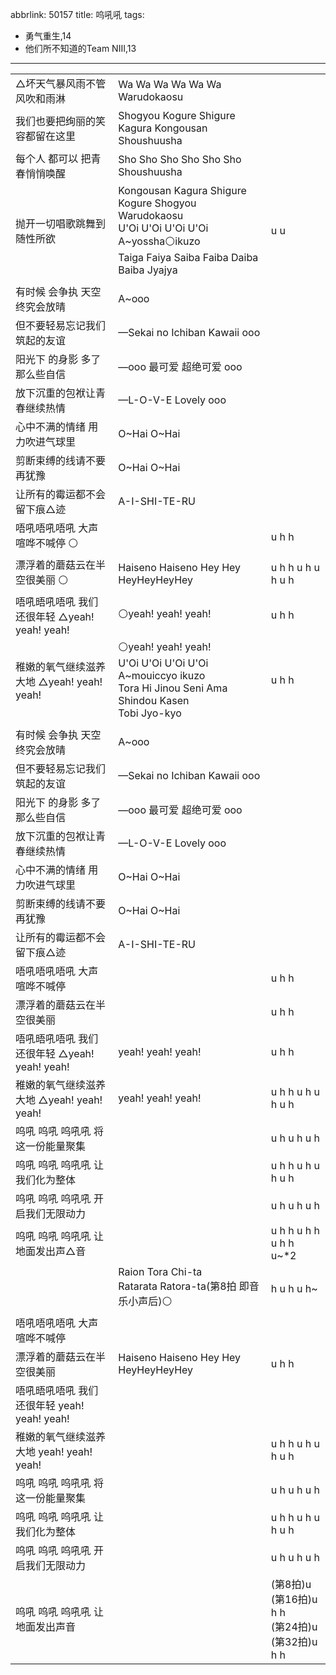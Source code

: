 abbrlink: 50157
title: 呜吼吼
tags:
  - 勇气重生,14
  - 他们所不知道的Team NIII,13
---
|      |      |      |
|--|--|--|
|△坏天气暴风雨不管风吹和雨淋|Wa Wa Wa Wa Wa Wa Warudokaosu|      |
|我们也要把绚丽的笑容都留在这里|Shogyou Kogure Shigure Kagura Kongousan Shoushuusha|      |
|每个人 都可以 把青春悄悄唤醒|Sho Sho Sho Sho Sho Sho Shoushuusha|      |
|抛开一切唱歌跳舞到随性所欲|Kongousan Kagura Shigure Kogure Shogyou Warudokaosu<br>U'Oi U'Oi U'Oi U'Oi<br>A~yossha⚪ikuzo<br>Taiga Faiya Saiba Faiba Daiba Baiba Jyajya|u u|
|      |      |      |
|有时候 会争执 天空终究会放晴|A~ooo|      |
|但不要轻易忘记我们筑起的友谊|—Sekai no Ichiban Kawaii ooo|      |
|阳光下 的身影 多了那么些自信|—ooo 最可爱 超绝可爱 ooo|      |
|放下沉重的包袱让青春继续热情|—L-O-V-E Lovely ooo|      |
|心中不满的情绪 用力吹进气球里|O~Hai O~Hai|      |
|剪断束缚的线请不要再犹豫|O~Hai O~Hai|      |
|让所有的霉运都不会留下痕△迹|A-I-SHI-TE-RU|      |
|唔吼唔吼唔吼 大声喧哗不喊停 ⚪|      |u h h|
|漂浮着的蘑菇云在半空很美丽 ⚪|Haiseno Haiseno Hey Hey HeyHeyHeyHey|u h h u h u h u h|
|唔吼晤吼唔吼 我们还很年轻 △yeah! yeah! yeah!|⚪yeah! yeah! yeah!|u h h|
|稚嫩的氧气继续滋养大地 △yeah! yeah! yeah!|⚪yeah! yeah! yeah!<br>U'Oi U'Oi U'Oi U'Oi<br>A~mouiccyo ikuzo<br>Tora Hi Jinou Seni Ama Shindou Kasen <br>Tobi Jyo-kyo|u h h|
|      |      |      |
|有时候 会争执 天空终究会放晴|A~ooo|      |
|但不要轻易忘记我们筑起的友谊|—Sekai no Ichiban Kawaii ooo|      |
|阳光下 的身影 多了那么些自信|—ooo 最可爱 超绝可爱 ooo|      |
|放下沉重的包袱让青春继续热情|—L-O-V-E Lovely ooo|      |
|心中不满的情绪 用力吹进气球里|O~Hai O~Hai|      |
|剪断束缚的线请不要再犹豫|O~Hai O~Hai|      |
|让所有的霉运都不会留下痕△迹|A-I-SHI-TE-RU|      |
|唔吼唔吼唔吼 大声喧哗不喊停|      |u h h|
|漂浮着的蘑菇云在半空很美丽|      |u h h|
|唔吼晤吼唔吼 我们还很年轻 △yeah! yeah! yeah!|yeah! yeah! yeah!|u h h|
|稚嫩的氧气继续滋养大地 △yeah! yeah! yeah!|yeah! yeah! yeah!|u h h u h u h u h|
|呜吼 呜吼 呜吼吼 将这一份能量聚集|      |        u h u h u h|
|呜吼 呜吼 呜吼吼 让我们化为整体|      |u h h u h u h u h|
|呜吼 呜吼 呜吼吼 开启我们无限动力|      |        u h u h u h|
|呜吼 呜吼 呜吼吼 让地面发出声△音|      |u h h u h h u h h u~*2|
|      |Raion Tora Chi-ta<br>Ratarata Ratora-ta(第8拍 即音乐小声后)⚪|h u h u h~|
|唔吼唔吼唔吼 大声喧哗不喊停|      |      |
|漂浮着的蘑菇云在半空很美丽|Haiseno Haiseno Hey Hey HeyHeyHeyHey|u h h|
|唔吼晤吼唔吼 我们还很年轻 yeah! yeah! yeah!|      |      |
|稚嫩的氧气继续滋养大地 yeah! yeah! yeah!|      |u h h u h u h u h|
|呜吼 呜吼 呜吼吼 将这一份能量聚集|      |        u h u h u h|
|呜吼 呜吼 呜吼吼 让我们化为整体|      |u h h u h u h u h|
|呜吼 呜吼 呜吼吼 开启我们无限动力|      |        u h u h u h|
|呜吼 呜吼 呜吼吼 让地面发出声音|      |(第8拍)u<br>(第16拍)u h h<br>(第24拍)u<br>(第32拍)u h h|
